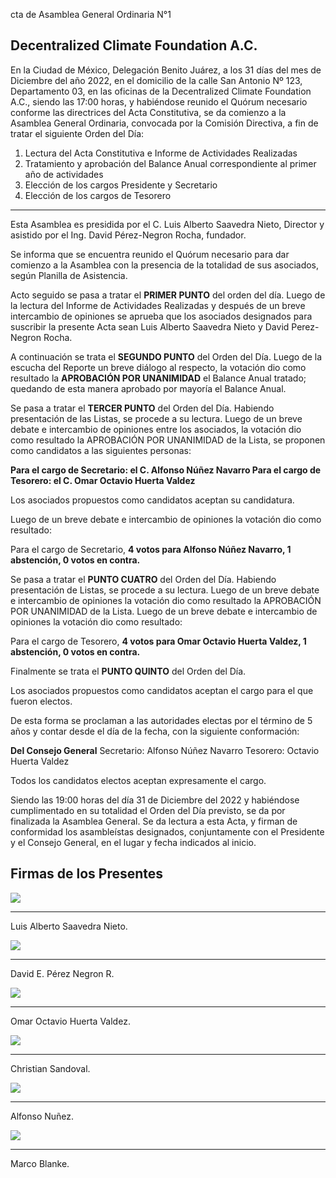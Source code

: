 cta de Asamblea General Ordinaria N°1 
## Decentralized Climate Foundation A.C. 


En la Ciudad de México, Delegación Benito Juárez, a los 31 días del mes de Diciembre del año 2022, en el domicilio de la calle San Antonio Nº 123, Departamento 03, en las oficinas de la Decentralized Climate Foundation A.C., siendo las 17:00 horas, y habiéndose reunido el Quórum necesario conforme las directrices del Acta Constitutiva, se da comienzo a la Asamblea General Ordinaria, convocada por la Comisión Directiva, a fin de tratar el siguiente Orden del Día:

1) Lectura del Acta Constitutiva e Informe de Actividades Realizadas
2) Tratamiento y aprobación del Balance Anual correspondiente al primer año de actividades
3) Elección de los cargos Presidente y Secretario 
4) Elección de los cargos de Tesorero
___

Esta Asamblea es presidida por el C. Luis Alberto Saavedra Nieto, Director y asistido por el Ing. David Pérez-Negron Rocha, fundador.


Se informa que se encuentra reunido el Quórum necesario para dar comienzo a la Asamblea con la presencia de la totalidad de sus asociados, según Planilla de Asistencia.

Acto seguido se pasa a tratar el **PRIMER PUNTO** del orden del día. 
Luego de la lectura del Informe de Actividades Realizadas y después de un breve intercambio de opiniones se aprueba que los asociados designados para suscribir la presente Acta sean Luis Alberto Saavedra Nieto y David Perez-Negron Rocha.


A continuación se trata el **SEGUNDO PUNTO** del Orden del Día. 
Luego de la escucha del Reporte un breve diálogo al respecto, la votación dio como resultado la **APROBACIÓN POR UNANIMIDAD** el Balance Anual tratado; quedando de esta manera aprobado  por mayoría el Balance Anual.

Se pasa a tratar el **TERCER PUNTO** del Orden del Día. 
Habiendo presentación de las Listas, se procede a su lectura. Luego de un breve debate e intercambio de opiniones entre los asociados, la votación dio como resultado la APROBACIÓN POR UNANIMIDAD de la Lista, se proponen como candidatos a las siguientes personas: 

**Para el cargo de Secretario: el C. Alfonso Núñez Navarro
Para el cargo de Tesorero: el C. Omar Octavio Huerta Valdez**

Los asociados propuestos como candidatos aceptan su candidatura.

Luego de un breve debate e intercambio de opiniones la votación dio como resultado: 

Para el cargo de Secretario, **4 votos para Alfonso Núñez Navarro, 1 abstención, 0 votos en contra.**

Se pasa a tratar el **PUNTO CUATRO** del Orden del Día. 
Habiendo presentación de Listas, se procede a su lectura. Luego de un breve debate e intercambio de opiniones la votación dio como resultado la APROBACIÓN POR UNANIMIDAD de la Lista. Luego de un breve debate e intercambio de opiniones la votación dio como resultado: 

Para el cargo de Tesorero, **4 votos para Omar Octavio Huerta Valdez, 1 abstención, 0 votos en contra.**

Finalmente se trata el **PUNTO QUINTO** del Orden del Día. 


Los asociados propuestos como candidatos aceptan el cargo para el que fueron electos.

De esta forma se proclaman a las autoridades electas por el término de 5 años y contar desde el día de la fecha, con la siguiente conformación:


**Del Consejo General** 
Secretario: Alfonso Núñez Navarro 
Tesorero: Octavio Huerta Valdez


Todos los candidatos electos aceptan expresamente el cargo.

Siendo las 19:00 horas del día 31 de Diciembre del 2022 y habiéndose cumplimentado en su totalidad el Orden del Día previsto, se da por finalizada la Asamblea General. Se da lectura a esta Acta, y firman de conformidad los asambleístas designados, conjuntamente con el Presidente y el Consejo General, en el lugar y fecha indicados al inicio.



## **Firmas de los Presentes**

![](https://imgur.com/9ghNAPk.png)
______________________
Luis Alberto Saavedra Nieto.

![](https://i.imgur.com/xertJxD.png)
______________________
David E. Pérez Negron R. 

![](https://i.imgur.com/8TbRdeR.png)
______________________
Omar Octavio Huerta Valdez.

![](https://i.imgur.com/UQD4ehY.png)
______________________
Christian Sandoval.

![](https://i.imgur.com/0LGljhs.png)
______________________
Alfonso Nuñez.

![](https://i.imgur.com/mXssbm0.png)
______________________
Marco Blanke.


